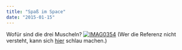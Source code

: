 ```yaml
---
title: "Spaß im Space"
date: "2015-01-15"
---
```


Wofür sind die drei Muscheln? [![IMAG0354](images/IMAG0354-300x200.jpg)](https://hackzogtum-coburg.de/wp-content/uploads/2015/01/IMAG0354.jpg) (Wer die Referenz nicht versteht, kann sich [hier](https://www.youtube.com/watch?v=vqZ3it6X9u8) schlau machen.)
